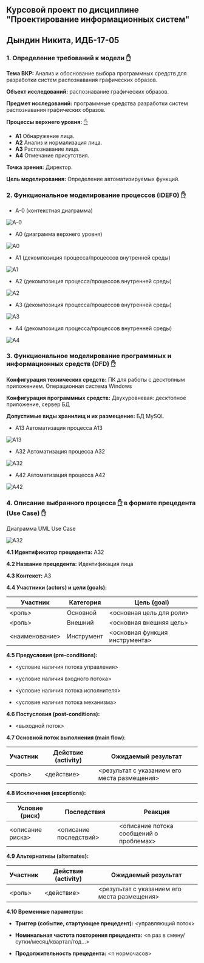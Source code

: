 ## Курсовой проект по дисциплине "Проектирование информационных систем"

## Дындин Никита, ИДБ-17-05

### 1. Определение требований к модели [✋]()

**Тема ВКР:** Анализ и обоснование выбора программных средств для разработки систем распознавания графических образов. 

**Объект исследований:** распознавание графических образов.

**Предмет исследований:** программные средства разработки систем распознавания графических образов.

**Процессы верхнего уровня:** [✋](https://github.com/stankin/design-part-2/wiki/sem1)
* **А1** Обнаружение лица. 
* **А2** Анализ и нормализация лица. 
* **А3** Распознавание лица. 
* **А4** Отмечание присутствия.  

**Точка зрения:** Директор. 

**Цель моделирования:** Определение автоматизируемых функций. 

### 2. Функциональное моделирование процессов (IDEF0) [✋](https://github.com/stankin/design-part-2/wiki/LR-1)

* A-0 (контекстная диаграмма)

![A-0](https://github.com/Sw3nk/DyndinNickita.github.io/blob/master/Course%20project/01_A0.png)

* A0 (диаграмма верхнего уровня)

![A0](https://github.com/Sw3nk/DyndinNickita.github.io/blob/master/Course%20project/02_A0.png)

* A1 (декомпозиция процесса/процессов внутренней среды)

![A1](https://github.com/Sw3nk/DyndinNickita.github.io/blob/master/Course%20project/03_A1.png)

* A2 (декомпозиция процесса/процессов внутренней среды)

![A2](https://github.com/Sw3nk/DyndinNickita.github.io/blob/master/Course%20project/05_A2.png)

* A3 (декомпозиция процесса/процессов внутренней среды)

![A3](https://github.com/Sw3nk/DyndinNickita.github.io/blob/master/Course%20project/06_A3.png)

* A4 (декомпозиция процесса/процессов внутренней среды)

![A4](https://github.com/Sw3nk/DyndinNickita.github.io/blob/master/Course%20project/08_A4.png)

### 3. Функциональное моделирование программных и информационных средств (DFD) [✋](https://github.com/stankin/design-part-2/wiki/LR-2)

**Конфигурация технических средств:** ПК для работы с десктопным приложением. Операционная система Windows

**Конфигурация программных средств:** Двухуровневая: десктопное приложение, сервер БД

**Допустимые виды хранилищ и их размещение:** БД MySQL

* A13 Автоматизация процесса А13

![A13](https://github.com/Sw3nk/DyndinNickita.github.io/blob/master/Course%20project/04_A13.png)

* A32 Автоматизация процесса А32

![A32](https://github.com/Sw3nk/DyndinNickita.github.io/blob/master/Course%20project/07_A32.png)

* A42 Автоматизация процесса А42

![A42](https://github.com/Sw3nk/DyndinNickita.github.io/blob/master/Course%20project/09_A42.png)

### 4. Описание выбранного процесса [✋](https://github.com/stankin/design-part-2/wiki/LR-3) в формате прецедента (Use Case) [✋](https://github.com/stankin/design-part-2/wiki/LR-4)

Диаграмма UML Use Case

![A32](https://github.com/Sw3nk/DyndinNickita.github.io/blob/master/Course%20project/UML_use_case.png)

**4.1 Идентификатор прецедента:** A32

**4.2 Название прецедента:** Идентификация лица

**4.3 Контекст:** A3

**4.4 Участники (actors) и цели (goals):**

| Участник  | Категория  | Цель (goal) |
|---|---|---|
| <роль> | Основной  | <основная цель для роли> |
| <роль> | Внешний  | <основная внешняя цель> |
| <наименование> | Инструмент| <основная функция инструмента> |

**4.5 Предусловия (pre-conditions):**

* <условие наличия потока управления>

* <условие наличия входного потока>

* <условие наличия потока исполнителя>

* <условие наличия потока механизма>

**4.6 Постусловия (post-conditions):**

* <выходной поток>

**4.7 Основной поток выполнения (main flow)**:

| Участник  | Действие (activity)  | Ожидаемый результат |
|---|---|---|
| <роль> | <действие> | <результат с указанием его места размещения> |

**4.8 Исключения (exceptions):**

| Условие (риск) | Последствия | Реакция |
|---|---|---|
| <описание риска> | <описание последствий> | <описание потока сообщений о проблемах> |

**4.9 Альтернативы (alternates):**

| Участник  | Действие (activity)  | Ожидаемый результат |
|---|---|---|
| <роль> | <действие> | <результат с указанием его места размещения> |

**4.10 Временные параметры:**

* **Триггер (событие, стартующее прецедент):** <управляющий поток>

* **Номинальная частота повторения прецедента:** <n раз в смену/сутки/месяц/квартал/год...>

* **Продолжительность прецедента:** <n нормочасов>
